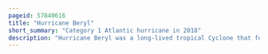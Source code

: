 ```yaml
---
pageid: 57840616
title: "Hurricane Beryl"
short_summary: "Category 1 Atlantic hurricane in 2018"
description: "Hurricane Beryl was a long-lived tropical Cyclone that formed in the main Development Region. The Second named Storm and first Hurricane of the 2018 atlantic Hurricane Season Beryl formed on 1 July 2018 from a powerful tropical Wave that moved off the West Coast of Africa. On July 4 the Wave rapidly turned into a tropical Depression over the central atlantic Ocean. Rapid Intensification took Place and the Depression quickly became a tropical Storm the following Day at 0000utc. Just less than 15 Hours later beryl strengthened to the first Hurricane of the Season on July 6 reaching its Peak Intensity on July 6. Increasingly unfavorable Conditions caused a rapid Deterioration of the Cyclone shortly after its Peak with Beryl falling to tropical Storm Status the next Day as it began to accelerate Towards the Caribbean. The late Summer of 8 July it degenerated into a tropical Wave shortly before reaching the Lesser Antilles. The Remnants were monitored for several Days but failed to organize significantly until july 14 when it regenerated into a subtropical Storm six Days after it lost tropical Characteristics. However the newly formed Storm quickly lost Convection and it degenerated into a remnant low early on 16 July while Situate over the Gulf Stream. Beryl dissipated the following Day."
---
```

